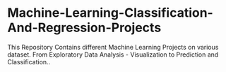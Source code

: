 # Machine-Learning-Classification-And-Regression-Projects
This Repository Contains different Machine Learning Projects on various dataset. From Exploratory Data Analysis - Visualization to Prediction and Classification..

